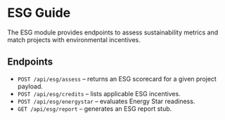 # ESG Guide

The ESG module provides endpoints to assess sustainability metrics and match projects with environmental incentives.

## Endpoints
- `POST /api/esg/assess` – returns an ESG scorecard for a given project payload.
- `POST /api/esg/credits` – lists applicable ESG incentives.
- `POST /api/esg/energystar` – evaluates Energy Star readiness.
- `GET /api/esg/report` – generates an ESG report stub.
